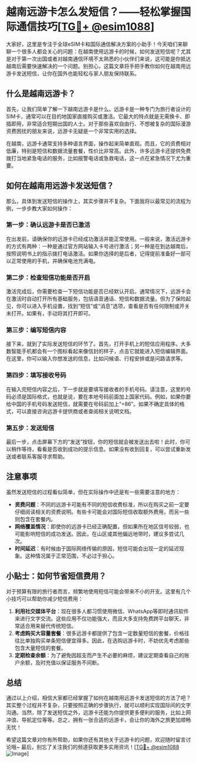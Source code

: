 # 越南远游卡怎么发短信？——轻松掌握国际通信技巧[[TG💪+ @esim1088](https://t.me/s/esim1088)]

大家好，这里是专注于全球eSIM卡和国际通信解决方案的小助手！今天咱们来聊聊一个很多人都会关心的问题：在越南使用远游卡的时候，如何发送短信呢？尤其是对于第一次出国或者对越南通信环境不太熟悉的小伙伴们来说，这可能是你抵达越南后需要快速解决的一个问题。别担心，这篇文章将手把手教你如何在越南用远游卡发送短信，让你在国外也能轻松与家人朋友保持联系。

## 什么是越南远游卡？

首先，让我们简单了解一下越南远游卡是什么。远游卡是一种专门为旅行者设计的SIM卡，通常可以在目的地国家直接购买或激活。它最大的特点就是无需换卡、即插即用，非常适合短期出国的人士。对于那些喜欢自由行、不想被复杂的国际漫游资费困扰的朋友来说，远游卡无疑是一个非常实用的选择。

在越南，远游卡通常支持多种语言界面，操作起来简单直观。而且，它的资费相对低廉，特别是短信和数据流量套餐，性价比非常高。此外，许多远游卡还提供免费拨打当地紧急电话的服务，比如报警电话或急救电话，这一点在紧急情况下尤为重要。

## 如何在越南用远游卡发送短信？

那么，具体到发送短信的操作上，其实步骤并不复杂。下面我将以最常见的流程为例，一步步教大家如何操作：

### 第一步：确认远游卡是否已激活

在出发前，请确保你的远游卡已经成功激活并能正常使用。一般来说，激活远游卡的方式有两种：一种是通过官方网站输入卡号进行激活；另一种是在到达越南后，按照说明书上的指示拨打电话激活。如果你选择的是后者，记得提前准备好一部可以正常使用的手机，并确保电池充满电。

### 第二步：检查短信功能是否开启

激活完成后，你需要检查一下短信功能是否已经默认开启。通常情况下，远游卡会在激活时自动打开所有基础服务，包括语音通话、短信和数据流量。但为了保险起见，你可以进入手机设置，找到“短信”或“消息”选项，查看是否有任何限制或开关未打开。如果有，手动将其打开即可。

### 第三步：编写短信内容

接下来，就到了实际发送短信的环节了。首先，打开手机上的短信应用程序。大多数智能手机都会有一个图标看起来像信封的样子，点击它就能进入短信编辑界面。在这里，你可以输入你想发送的信息，比如问候语、行程安排或是问路请求等。

### 第四步：填写接收号码

在输入完短信内容之后，下一步就是要填写接收者的手机号码。请注意，这里的号码必须是国际格式，也就是说，要在本地号码前面加上国家代码。例如，如果你要给中国的手机号码发送短信，就需要在号码前加上“+86”。如果不确定具体的格式，可以直接咨询远游卡提供商或者查阅相关说明文档。

### 第五步：发送短信

最后一步，点击屏幕下方的“发送”按钮，你的短信就会被发送出去啦！此时，你可以稍作等待，看看是否收到成功的提示信息。如果没有收到回复，可以尝试重新发送或者联系客服寻求帮助。

## 注意事项

虽然发送短信的过程看似简单，但在实际操作中还是有一些需要注意的地方：

- **资费问题**：不同的远游卡可能有不同的短信收费标准，所以在购买之前一定要仔细阅读相关的资费说明。有些卡可能会对国际短信收取额外费用，而另一些则包含在套餐内。
- **网络覆盖情况**：即使你的远游卡已经正确配置，但如果所在地区信号较弱，也可能影响短信的成功发送。因此，在山区或其他偏远地带时，建议多尝试几次。
- **时间延迟**：有时候由于国际网络传输的原因，短信可能会出现一定的延迟现象。这种情况属于正常范围，不必过于担心。

## 小贴士：如何节省短信费用？

对于预算有限的旅行者而言，频繁地使用短信可能会带来不小的开支。这里有几个小技巧可以帮助你减少短信费用：

1. **利用社交媒体平台**：现在很多人都习惯使用微信、WhatsApp等即时通讯软件来进行文字交流。这些应用不仅功能强大，而且大多支持免费跨平台聊天，非常适合用来替代传统短信。
2. **考虑购买大容量套餐**：很多远游卡都提供了包含一定数量短信的套餐，价格往往比单独购买单条短信便宜得多。因此，在选购远游卡时，不妨优先考虑那些包含大量短信的套餐。
3. **定期检查余额**：为了避免因超支而产生不必要的麻烦，建议定期查看自己的账户余额，及时充值以保证服务不间断。

## 总结

通过以上介绍，相信大家都已经掌握了如何在越南用远游卡发送短信的方法了吧？其实整个过程并不复杂，只要按照正确的步骤执行，就可以顺利实现国际间的文字沟通。当然，除了发送短信之外，远游卡还能为你提供更多便利的服务，比如上网冲浪、导航定位等等。总之，拥有一张合适的远游卡，会让你的海外之旅更加顺畅无忧！

希望这篇文章对你有所帮助，如果你还有其他关于远游卡的问题，欢迎随时留言讨论哦~ 最后，别忘了关注我们的频道获取更多实用资讯！[[TG💪+ @esim1088](https://t.me/s/esim1088) ![Image](https://i.postimg.cc/4NQfJmqS/Snipaste-2025-05-13-00-14-12.png)]